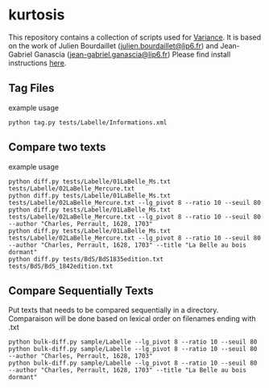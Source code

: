 # kurtosis

This repository contains a collection of scripts used for [Variance](http://variance.ch/). It is based on the work of Julien Bourdaillet (julien.bourdaillet@lip6.fr) and Jean-Gabriel Ganascia (jean-gabriel.ganascia@lip6.fr) Please find install instructions [here](install_instructions.md).

## Tag Files
example usage
```
python tag.py tests/Labelle/Informations.xml 
```

## Compare two texts
example usage
```
python diff.py tests/Labelle/01LaBelle_Ms.txt tests/Labelle/02LaBelle_Mercure.txt
python diff.py tests/Labelle/01LaBelle_Ms.txt tests/Labelle/02LaBelle_Mercure.txt --lg_pivot 8 --ratio 10 --seuil 80 
python diff.py tests/Labelle/01LaBelle_Ms.txt tests/Labelle/02LaBelle_Mercure.txt --lg_pivot 8 --ratio 10 --seuil 80 --author "Charles, Perrault, 1628, 1703"
python diff.py tests/Labelle/01LaBelle_Ms.txt tests/Labelle/02LaBelle_Mercure.txt --lg_pivot 8 --ratio 10 --seuil 80 --author "Charles, Perrault, 1628, 1703" --title "La Belle au bois dormant"
python diff.py tests/BdS/BdS1835edition.txt tests/BdS/BdS_1842edition.txt
```

## Compare Sequentially Texts
Put texts that needs to be compared sequentially in a directory. Comparaison will be done based on lexical order on filenames ending with .txt
```
python bulk-diff.py sample/Labelle --lg_pivot 8 --ratio 10 --seuil 80  
python bulk-diff.py sample/Labelle --lg_pivot 8 --ratio 10 --seuil 80  --author "Charles, Perrault, 1628, 1703"
python bulk-diff.py sample/Labelle --lg_pivot 8 --ratio 10 --seuil 80  --author "Charles, Perrault, 1628, 1703" --title "La Belle au bois dormant"
```


